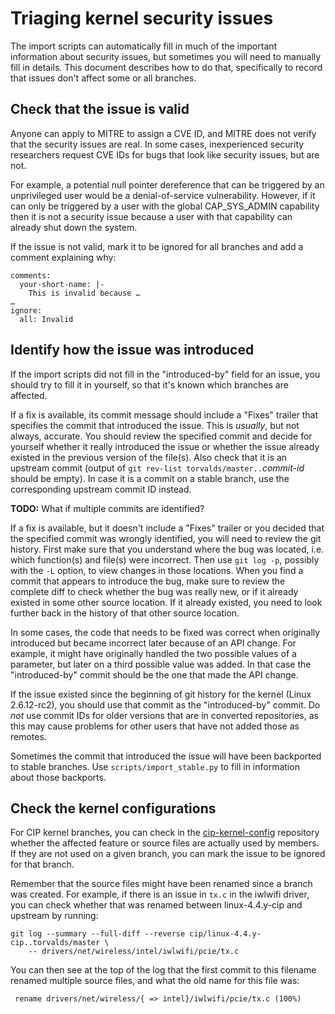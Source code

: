# Triaging kernel security issues

The import scripts can automatically fill in much of the important
information about security issues, but sometimes you will need to
manually fill in details.  This document describes how to do that,
specifically to record that issues don't affect some or all branches.

## Check that the issue is valid

Anyone can apply to MITRE to assign a CVE ID, and MITRE does not
verify that the security issues are real.  In some cases,
inexperienced security researchers request CVE IDs for bugs that look
like security issues, but are not.

For example, a potential null pointer dereference that can be
triggered by an unprivileged user would be a denial-of-service
vulnerability.  However, if it can only be triggered by a user with
the global CAP\_SYS\_ADMIN capability then it is not a security issue
because a user with that capability can already shut down the system.

If the issue is not valid, mark it to be ignored for all branches
and add a comment explaining why:

    comments:
      your-short-name: |-
        This is invalid because …
    …
    ignore:
      all: Invalid

## Identify how the issue was introduced

If the import scripts did not fill in the "introduced-by" field
for an issue, you should try to fill it in yourself, so that it's
known which branches are affected.

If a fix is available, its commit message should include a "Fixes"
trailer that specifies the commit that introduced the issue.  This is
*usually*, but not always, accurate.  You should review the specified
commit and decide for yourself whether it really introduced the issue
or whether the issue already existed in the previous version of the
file(s).  Also check that it is an upstream commit (output of `git
rev-list torvalds/master..`*commit-id* should be empty).  In case it
is a commit on a stable branch, use the corresponding upstream commit
ID instead.

**TODO:** What if multiple commits are identified?

If a fix is available, but it doesn't include a "Fixes" trailer or you
decided that the specified commit was wrongly identified, you will
need to review the git history.  First make sure that you understand
where the bug was located, i.e. which function(s) and file(s) were
incorrect.  Then use `git log -p`, possibly with the `-L` option, to
view changes in those locations.  When you find a commit that appears
to introduce the bug, make sure to review the complete diff to check
whether the bug was really new, or if it already existed in some other
source location.  If it already existed, you need to look further back
in the history of that other source location.

In some cases, the code that needs to be fixed was correct when
originally introduced but became incorrect later because of an API
change.  For example, it might have originally handled the two
possible values of a parameter, but later on a third possible value
was added.  In that case the "introduced-by" commit should be the one
that made the API change.

If the issue existed since the beginning of git history for the kernel
(Linux 2.6.12-rc2), you should use that commit as the "introduced-by"
commit.  Do *not* use commit IDs for older versions that are in
converted repositories, as this may cause problems for other users
that have not added those as remotes.

Sometimes the commit that introduced the issue will have been
backported to stable branches.  Use `scripts/import_stable.py` to
fill in information about those backports.

## Check the kernel configurations

For CIP kernel branches, you can check in the
[cip-kernel-config](https://gitlab.com/cip-project/cip-kernel/cip-kernel-config)
repository whether the affected feature or source files are actually
used by members.  If they are not used on a given branch, you can mark
the issue to be ignored for that branch.

Remember that the source files might have been renamed since a branch
was created.  For example, if there is an issue in `tx.c` in the iwlwifi
driver, you can check whether that was renamed between linux-4.4.y-cip
and upstream by running:

    git log --summary --full-diff --reverse cip/linux-4.4.y-cip..torvalds/master \
        -- drivers/net/wireless/intel/iwlwifi/pcie/tx.c

You can then see at the top of the log that the first commit to this
filename renamed multiple source files, and what the old name for this
file was:

     rename drivers/net/wireless/{ => intel}/iwlwifi/pcie/tx.c (100%)

